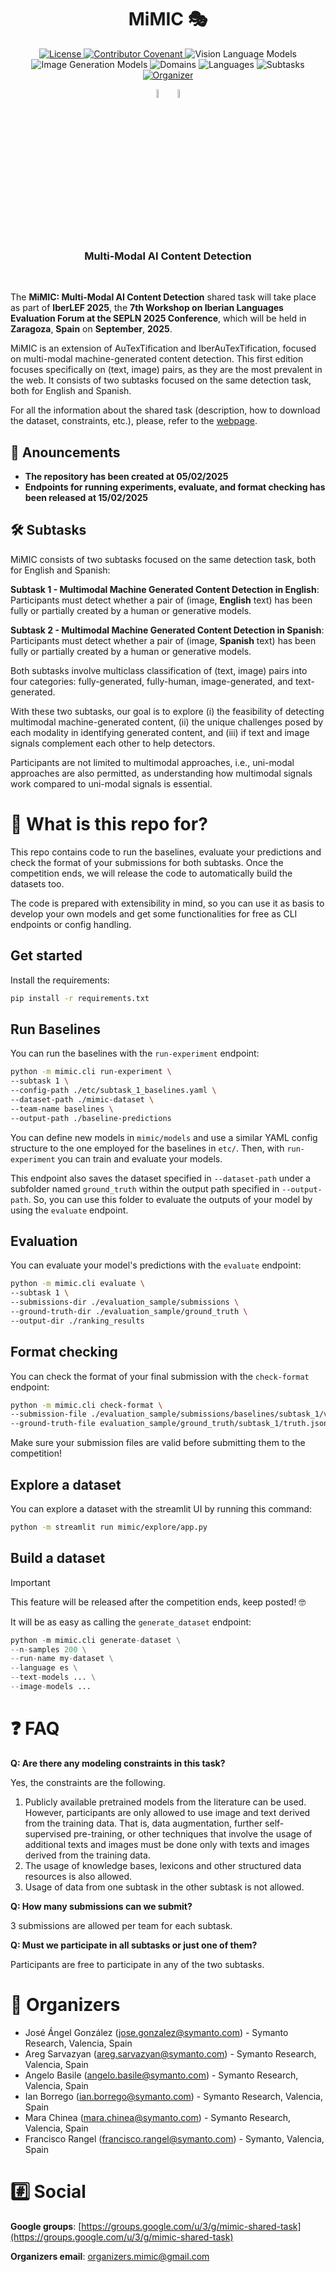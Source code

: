 <h1 align="center">MiMIC 🎭</h1>

<p align="center">
    <a href="LICENSE">
        <img alt="License" src="https://img.shields.io/badge/License-CC_BY_NC_ND_4.0-red">
    </a>
    <a href="CODE_OF_CONDUCT.md">
        <img alt="Contributor Covenant" src="https://img.shields.io/badge/Contributor%20Covenant-v2.0-orange">
    </a>
    <img alt="Vision Language Models" src="https://img.shields.io/badge/Vision_Language_Models-TBD-yellow">
    <img alt="Image Generation Models" src="https://img.shields.io/badge/Image_Generation_Models-TBD-yellow">
    <img alt="Domains" src="https://img.shields.io/badge/Domains-TBD-yellow">
    <img alt="Languages" src="https://img.shields.io/badge/Languages-en%2Ces-green">
    <img alt="Subtasks" src="https://img.shields.io/badge/Tasks-detection-blue">
    <a href="https://www.symanto.com/">
        <img alt="Organizer" src="https://img.shields.io/badge/Organizer-Symanto-violet">
    </a>
</p>

<p align="center">
    <a href="https://groups.google.com/u/3/g/mimic-shared-task"><img src="https://fonts.gstatic.com/s/i/productlogos/groups/v9/web-48dp/logo_groups_color_1x_web_48dp.png" alt="Google Groups" style="width: 6%; height: auto;"></a>
    <a href="mailto:organizers.mimic@gmail.com"><img src="https://upload.wikimedia.org/wikipedia/commons/thumb/7/7e/Gmail_icon_%282020%29.svg/512px-Gmail_icon_%282020%29.svg.png?20221017173631" alt="Google Groups" style="width: 6%; height: auto;"></a>
</p>


<h3 align="center"><b>Multi-Modal AI Content Detection</b></h3>
</br>

The **MiMIC: Multi-Modal AI Content Detection** shared task will take place as part of **IberLEF 2025**, the **7th Workshop on Iberian Languages Evaluation Forum at the SEPLN 2025 Conference**, which will be held in **Zaragoza**, **Spain** on **September**, **2025**.

MiMIC is an extension of AuTexTification and IberAuTexTification, focused on multi-modal machine-generated content detection. This first edition focuses specifically on (text, image) pairs, as they are the most prevalent in the web. It consists of two subtasks focused on the same detection task, both for English and Spanish. 

For all the information about the shared task (description, how to download the dataset, constraints, etc.), please, refer to the [webpage](https://sites.google.com/view/mimic-2025/home).

## 📢 Anouncements

- **The repository has been created at 05/02/2025**
- **Endpoints for running experiments, evaluate, and format checking has been released at 15/02/2025**

## 🛠️ Subtasks

MiMIC consists of two subtasks focused on the same detection task, both for English and Spanish:

**Subtask 1 - Multimodal Machine Generated Content Detection in English**: Participants must detect whether a pair of (image, **English** text) has been fully or partially created by a human or generative models. 

**Subtask 2 - Multimodal Machine Generated Content Detection in Spanish**: Participants must detect whether a pair of (image, **Spanish** text) has been fully or partially created by a human or generative models.

Both subtasks involve multiclass classification of (text, image) pairs into four categories:  fully-generated, fully-human, image-generated, and text-generated. 

With these two subtasks, our goal is to explore (i) the feasibility of detecting multimodal machine-generated content, (ii) the unique challenges posed by each modality in identifying generated content, and (iii) if text and image signals complement each other to help detectors.

Participants are not limited to multimodal approaches, i.e., uni-modal approaches are also permitted, as understanding how multimodal signals work compared to uni-modal signals is essential.

# 👀 What is this repo for?
This repo contains code to run the baselines, evaluate your predictions and check the format of your submissions for both subtasks. Once the competition ends, we will release the code to automatically build the datasets too.

The code is prepared with extensibility in mind, so you can use it as basis to develop your own models and get some functionalities for free as CLI endpoints or config handling.

## Get started
Install the requirements: 
```bash
pip install -r requirements.txt
```

## Run Baselines

You can run the baselines with the `run-experiment` endpoint:
```bash
python -m mimic.cli run-experiment \
--subtask 1 \
--config-path ./etc/subtask_1_baselines.yaml \
--dataset-path ./mimic-dataset \
--team-name baselines \
--output-path ./baseline-predictions
```

You can define new models in `mimic/models` and use a similar YAML config structure to the one employed for the baselines in `etc/`. Then, with `run-experiment` you can train and evaluate your models.

This endpoint also saves the dataset specified in `--dataset-path` under a subfolder named `ground_truth` within the output path specified in `--output-path`. So, you can use this folder to evaluate the outputs of your model by using the `evaluate` endpoint.

## Evaluation

You can evaluate your model's predictions with the `evaluate` endpoint:

```bash
python -m mimic.cli evaluate \
--subtask 1 \
--submissions-dir ./evaluation_sample/submissions \
--ground-truth-dir ./evaluation_sample/ground_truth \
--output-dir ./ranking_results
```

## Format checking

You can check the format of your final submission with the `check-format` endpoint:
```bash
python -m mimic.cli check-format \
--submission-file ./evaluation_sample/submissions/baselines/subtask_1/vlm--pixtral-12-icl.jsonl \
--ground-truth-file evaluation_sample/ground_truth/subtask_1/truth.jsonl
```
Make sure your submission files are valid before submitting them to the competition!

## Explore a dataset

You can explore a dataset with the streamlit UI by running this command:
```bash
python -m streamlit run mimic/explore/app.py
```

## Build a dataset

> [!IMPORTANT]  
> This feature will be released after the competition ends, keep posted! 🤓

It will be as easy as calling the `generate_dataset` endpoint:

```python
python -m mimic.cli generate-dataset \
--n-samples 200 \
--run-name my-dataset \
--language es \
--text-models ... \
--image-models ...
```

# ❓ FAQ

**Q: Are there any modeling constraints in this task?**

Yes, the constraints are the following.

1) Publicly available pretrained models from the literature can be used. However, participants are only allowed to use image and text derived from the training data. That is, data augmentation, further self-supervised pre-training, or other techniques that involve the usage of additional texts and images must be done only with texts and images derived from the training data.
2) The usage of knowledge bases, lexicons and other structured data resources is also allowed.
3) Usage of data from one subtask in the other subtask is not allowed.

**Q: How many submissions can we submit?**

3 submissions are allowed per team for each subtask.

**Q: Must we participate in all subtasks or just one of them?**

Participants are free to participate in any of the two subtasks.

# 🚀 Organizers

- José Ángel González (jose.gonzalez@symanto.com) - Symanto Research, Valencia, Spain
- Areg Sarvazyan (areg.sarvazyan@symanto.com) - Symanto Research, Valencia, Spain
- Angelo Basile (angelo.basile@symanto.com) - Symanto Research, Valencia, Spain
- Ian Borrego (ian.borrego@symanto.com) - Symanto Research, Valencia, Spain
- Mara Chinea (mara.chinea@symanto.com) - Symanto Research, Valencia, Spain
- Francisco Rangel (francisco.rangel@symanto.com) - Symanto, Valencia, Spain

# #️⃣ Social

**Google groups**: [https://groups.google.com/u/3/g/mimic-shared-task](https://groups.google.com/u/3/g/mimic-shared-task)

**Organizers email**: [organizers.mimic@gmail.com](mailto:organizers.mimic@gmail.com)